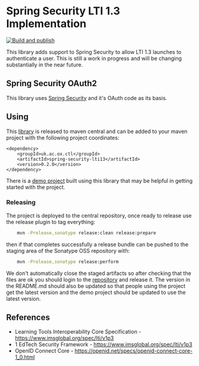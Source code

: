 # Spring Security LTI 1.3 Implementation

[![Build and publish](https://github.com/oxctl/spring-security-lti13/actions/workflows/push.yml/badge.svg)](https://github.com/oxctl/spring-security-lti13/actions/workflows/push.yml)

This library adds support to Spring Security to allow LTI 1.3 launches to authenticate a user. This is still a work in progress and will be changing substantially in the near future.

## Spring Security OAuth2

This library uses [Spring Security](https://spring.io/projects/spring-security) and it's OAuth code as its basis.

## Using

This [library](https://search.maven.org/artifact/uk.ac.ox.ctl/spring-security-lti13) is released to maven central and can be added to your maven project with the following project coordinates:

    <dependency>
        <groupId>uk.ac.ox.ctl</groupId>
        <artifactId>spring-security-lti13</artifactId>
        <version>0.2.0</version>
    </dependency>

There is a [demo project](https://github.com/oxctl/spring-security-lti13-demo) built using this library that may be helpful in getting started with the project.

### Releasing

The project is deployed to the central repository, once ready to release use the release plugin to tag everything:

```bash
    mvn -Prelease,sonatype release:clean release:prepare
```

then if that completes successfully a release bundle can be pushed to the staging area of the Sonatype OSS repository with:

```bash
    mvn -Prelease,sonatype release:perform
```
    
We don't automatically close the staged artifacts so after checking that the files are ok you should login to the [repository](https://oss.sonatype.org/) and release it. The version in the README.md should also be updated so that people using the project get the latest version and the demo project should be updated to use the latest version.

## References

 - Learning Tools Interoperability Core Specification - https://www.imsglobal.org/spec/lti/v1p3
 - 1 EdTech Security Framework - https://www.imsglobal.org/spec/lti/v1p3
 - OpenID Connect Core - https://openid.net/specs/openid-connect-core-1_0.html